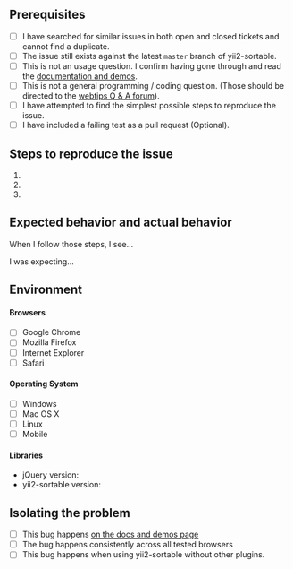 ## Prerequisites

- [ ] I have searched for similar issues in both open and closed tickets and cannot find a duplicate.
- [ ] The issue still exists against the latest `master` branch of yii2-sortable.
- [ ] This is not an usage question. I confirm having gone through and read the [documentation and demos](http://demos.krajee.com/sortable).
- [ ] This is not a general programming / coding question. (Those should be directed to the [webtips Q & A forum](http://webtips.krajee.com/questions)).
- [ ] I have attempted to find the simplest possible steps to reproduce the issue.
- [ ] I have included a failing test as a pull request (Optional).

## Steps to reproduce the issue

1.
2.
3.

## Expected behavior and actual behavior

When I follow those steps, I see...

I was expecting...

## Environment

#### Browsers

- [ ] Google Chrome
- [ ] Mozilla Firefox
- [ ] Internet Explorer
- [ ] Safari

#### Operating System

- [ ] Windows
- [ ] Mac OS X
- [ ] Linux
- [ ] Mobile

#### Libraries

- jQuery version:
- yii2-sortable version:

## Isolating the problem

- [ ] This bug happens [on the docs and demos page](https://demos.krajee.com/sortable)
- [ ] The bug happens consistently across all tested browsers
- [ ] This bug happens when using yii2-sortable without other plugins.